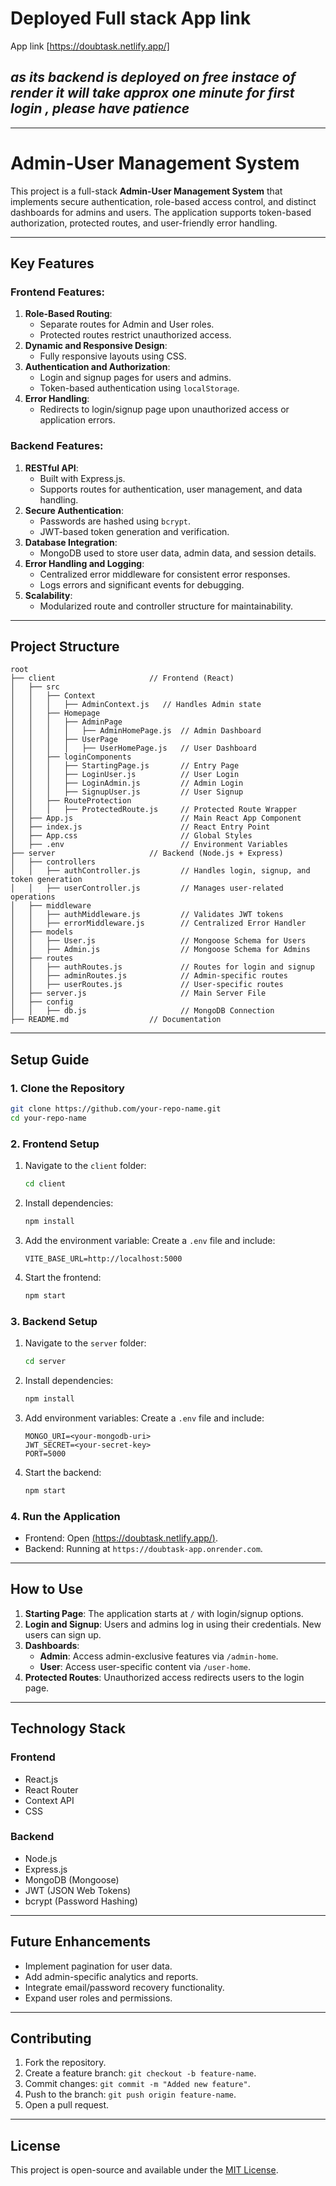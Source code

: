 
# **Deployed Full stack App link**

App link [https://doubtask.netlify.app/]

## *as its backend is deployed on free instace of render it will take approx one minute for first login , please have patience* 
---
# **Admin-User Management System**

This project is a full-stack **Admin-User Management System** that implements secure authentication, role-based access control, and distinct dashboards for admins and users. The application supports token-based authorization, protected routes, and user-friendly error handling.

---

## **Key Features**

### **Frontend Features:**
1. **Role-Based Routing**:
   - Separate routes for Admin and User roles.
   - Protected routes restrict unauthorized access.
2. **Dynamic and Responsive Design**:
   - Fully responsive layouts using CSS.
3. **Authentication and Authorization**:
   - Login and signup pages for users and admins.
   - Token-based authentication using `localStorage`.
4. **Error Handling**:
   - Redirects to login/signup page upon unauthorized access or application errors.

### **Backend Features:**
1. **RESTful API**:
   - Built with Express.js.
   - Supports routes for authentication, user management, and data handling.
2. **Secure Authentication**:
   - Passwords are hashed using `bcrypt`.
   - JWT-based token generation and verification.
3. **Database Integration**:
   - MongoDB used to store user data, admin data, and session details.
4. **Error Handling and Logging**:
   - Centralized error middleware for consistent error responses.
   - Logs errors and significant events for debugging.
5. **Scalability**:
   - Modularized route and controller structure for maintainability.

---

## **Project Structure**

```
root
├── client                     // Frontend (React)
│   ├── src
│   │   ├── Context
│   │   │   ├── AdminContext.js   // Handles Admin state
│   │   ├── Homepage
│   │   │   ├── AdminPage
│   │   │   │   ├── AdminHomePage.js  // Admin Dashboard
│   │   │   ├── UserPage
│   │   │   │   ├── UserHomePage.js   // User Dashboard
│   │   ├── loginComponents
│   │   │   ├── StartingPage.js       // Entry Page
│   │   │   ├── LoginUser.js          // User Login
│   │   │   ├── LoginAdmin.js         // Admin Login
│   │   │   ├── SignupUser.js         // User Signup
│   │   ├── RouteProtection
│   │   │   ├── ProtectedRoute.js     // Protected Route Wrapper
│   ├── App.js                        // Main React App Component
│   ├── index.js                      // React Entry Point
│   ├── App.css                       // Global Styles
│   ├── .env                          // Environment Variables
├── server                     // Backend (Node.js + Express)
│   ├── controllers
│   │   ├── authController.js         // Handles login, signup, and token generation
│   │   ├── userController.js         // Manages user-related operations
│   ├── middleware
│   │   ├── authMiddleware.js         // Validates JWT tokens
│   │   ├── errorMiddleware.js        // Centralized Error Handler
│   ├── models
│   │   ├── User.js                   // Mongoose Schema for Users
│   │   ├── Admin.js                  // Mongoose Schema for Admins
│   ├── routes
│   │   ├── authRoutes.js             // Routes for login and signup
│   │   ├── adminRoutes.js            // Admin-specific routes
│   │   ├── userRoutes.js             // User-specific routes
│   ├── server.js                     // Main Server File
│   ├── config
│   │   ├── db.js                     // MongoDB Connection
├── README.md                  // Documentation
```

---

## **Setup Guide**

### **1. Clone the Repository**
```bash
git clone https://github.com/your-repo-name.git
cd your-repo-name
```

### **2. Frontend Setup**
1. Navigate to the `client` folder:
   ```bash
   cd client
   ```
2. Install dependencies:
   ```bash
   npm install
   ```
3. Add the environment variable:
   Create a `.env` file and include:
   ```plaintext
   VITE_BASE_URL=http://localhost:5000
   ```
4. Start the frontend:
   ```bash
   npm start
   ```

### **3. Backend Setup**
1. Navigate to the `server` folder:
   ```bash
   cd server
   ```
2. Install dependencies:
   ```bash
   npm install
   ```
3. Add environment variables:
   Create a `.env` file and include:
   ```plaintext
   MONGO_URI=<your-mongodb-uri>
   JWT_SECRET=<your-secret-key>
   PORT=5000
   ```
4. Start the backend:
   ```bash
   npm start
   ```

### **4. Run the Application**
- Frontend: Open [(https://doubtask.netlify.app/)]([https://doubtask.netlify.app/]).
- Backend: Running at `https://doubtask-app.onrender.com`.

---

## **How to Use**

1. **Starting Page**: The application starts at `/` with login/signup options.
2. **Login and Signup**: Users and admins log in using their credentials. New users can sign up.
3. **Dashboards**:
   - **Admin**: Access admin-exclusive features via `/admin-home`.
   - **User**: Access user-specific content via `/user-home`.
4. **Protected Routes**: Unauthorized access redirects users to the login page.

---

## **Technology Stack**

### **Frontend**
- React.js
- React Router
- Context API
- CSS

### **Backend**
- Node.js
- Express.js
- MongoDB (Mongoose)
- JWT (JSON Web Tokens)
- bcrypt (Password Hashing)

---

## **Future Enhancements**
- Implement pagination for user data.
- Add admin-specific analytics and reports.
- Integrate email/password recovery functionality.
- Expand user roles and permissions.

---

## **Contributing**
1. Fork the repository.
2. Create a feature branch: `git checkout -b feature-name`.
3. Commit changes: `git commit -m "Added new feature"`.
4. Push to the branch: `git push origin feature-name`.
5. Open a pull request.

---

## **License**
This project is open-source and available under the [MIT License](LICENSE).
